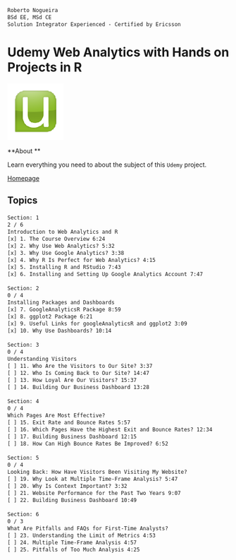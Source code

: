 ```
Roberto Nogueira  
BSd EE, MSd CE
Solution Integrator Experienced - Certified by Ericsson
```
# Udemy Web Analytics with Hands on Projects in R

![udemy image](images/udemy.png)

**About **

Learn everything you need to about the subject of this `Udemy` project.

[Homepage](https://www.udemy.com/web-analytics-with-hands-on-projects-in-r/learn/v4/content)

## Topics
```
Section: 1
2 / 6
Introduction to Web Analytics and R
[x] 1. The Course Overview 6:24
[x] 2. Why Use Web Analytics? 5:32
[x] 3. Why Use Google Analytics? 3:38
[x] 4. Why R Is Perfect for Web Analytics? 4:15
[x] 5. Installing R and RStudio 7:43
[x] 6. Installing and Setting Up Google Analytics Account 7:47

Section: 2
0 / 4
Installing Packages and Dashboards
[x] 7. GoogleAnalyticsR Package 8:59
[x] 8. ggplot2 Package 6:21
[x] 9. Useful Links for googleAnalyticsR and ggplot2 3:09
[x] 10. Why Use Dashboards? 10:14

Section: 3
0 / 4
Understanding Visitors
[ ] 11. Who Are the Visitors to Our Site? 3:37
[ ] 12. Who Is Coming Back to Our Site? 14:47
[ ] 13. How Loyal Are Our Visitors? 15:37
[ ] 14. Building Our Business Dashboard 13:28

Section: 4
0 / 4
Which Pages Are Most Effective?
[ ] 15. Exit Rate and Bounce Rates 5:57
[ ] 16. Which Pages Have the Highest Exit and Bounce Rates? 12:34
[ ] 17. Building Business Dashboard 12:15
[ ] 18. How Can High Bounce Rates Be Improved? 6:52

Section: 5
0 / 4
Looking Back: How Have Visitors Been Visiting My Website?
[ ] 19. Why Look at Multiple Time-Frame Analysis? 5:47
[ ] 20. Why Is Context Important? 3:32
[ ] 21. Website Performance for the Past Two Years 9:07
[ ] 22. Building Business Dashboard 10:49

Section: 6
0 / 3
What Are Pitfalls and FAQs for First-Time Analysts?
[ ] 23. Understanding the Limit of Metrics 4:53
[ ] 24. Multiple Time-Frame Analysis 4:57
[ ] 25. Pitfalls of Too Much Analysis 4:25
```
